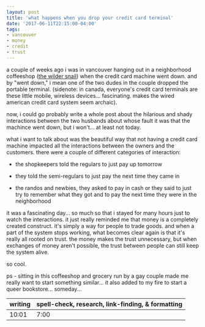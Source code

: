 ```yaml
---
layout: post
title: 'what happens when you drop your credit card terminal'
date: '2017-06-11T22:15:00-04:00'
tags:
- vancouver
- money
- credit
- trust
--- 
```


a couple of weeks ago i was in vancouver hanging out in a neighborhood coffeeshop ([the wilder snail](https://goo.gl/maps/8Z9SwY7MhkM2)) when the credit card machine went down. and by "went down," i mean one of the two dudes in the couple dropped the portable terminal. (sidenote: in canada, everyone's credit card terminals are these little mobile, wireless devices... fascinating. makes the wired american credit card system seem archaic). 

now, i could go probably write a whole post about the hilarious and shady interactions between the two husbands about whose fault it was that the machince went down, but i won't... at least not today. 

what i want to talk about was the beautiful way that not having a credit card machine impacted all the interactions between the owners and the customers. there were a couple of different categories of interaction:

* the shopkeepers told the regulars to just pay up tomorrow 

* they told the semi-regulars to just pay the next time they came in

* the randos and newbies, they asked to pay in cash or they said to just try to remember what they got and to pay the next time they were in the neighborhood

it was a fascinating day... so much so that i stayed for many hours just to watch the interactions. it just really reminded me that money is a completely created construct. it's simply a way for people to trade goods. and when a part of the system stops working, what becomes clear again is that it's really all rooted on trust. the money makes the trust unnecessary, but when exchanges of money aren't possible, the trust between people can still keep the system alive. 

so cool. 

ps - sitting in this coffeeshop and grocery run by a gay couple made me really want to start something similar... it also added to my fire to start a queer bookstore... someday...

<table>
	<thead>
		<tr>
			<th>writing</th>
			<th>spell-check, research, link-finding, & formatting</th>
		</tr>
	</thead>
	<tbody>
		<tr>
			<td>10:01</td>
			<td>7:00</td>
		</tr>
	</tbody>
</table>